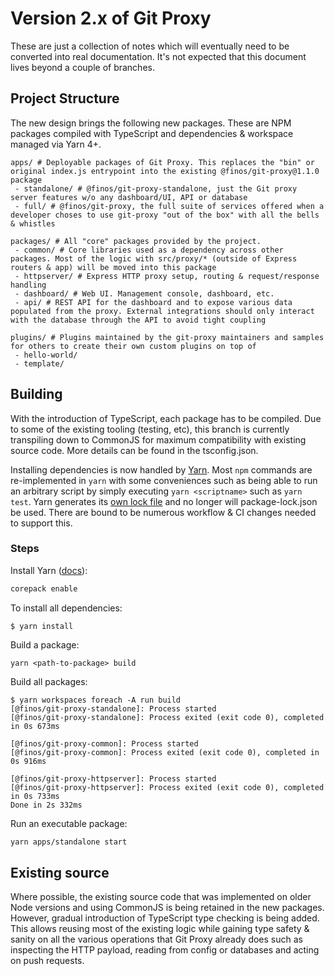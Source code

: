 # Version 2.x of Git Proxy
These are just a collection of notes which will eventually need to be converted into real documentation. It's not expected that this document lives beyond a couple of branches.

## Project Structure
The new design brings the following new packages. These are NPM packages compiled with TypeScript and dependencies & workspace managed via Yarn 4+.

```
apps/ # Deployable packages of Git Proxy. This replaces the "bin" or original index.js entrypoint into the existing @finos/git-proxy@1.1.0 package
 - standalone/ # @finos/git-proxy-standalone, just the Git proxy server features w/o any dashboard/UI, API or database
 - full/ # @finos/git-proxy, the full suite of services offered when a developer choses to use git-proxy "out of the box" with all the bells & whistles

packages/ # All "core" packages provided by the project.
 - common/ # Core libraries used as a dependency across other packages. Most of the logic with src/proxy/* (outside of Express routers & app) will be moved into this package
 - httpserver/ # Express HTTP proxy setup, routing & request/response handling
 - dashboard/ # Web UI. Management console, dashboard, etc.
 - api/ # REST API for the dashboard and to expose various data populated from the proxy. External integrations should only interact with the database through the API to avoid tight coupling

plugins/ # Plugins maintained by the git-proxy maintainers and samples for others to create their own custom plugins on top of
 - hello-world/
 - template/
```

## Building
With the introduction of TypeScript, each package has to be compiled. Due to some of the existing tooling (testing, etc), this branch is currently transpiling down to CommonJS for maximum compatibility with existing source code. More details can be found in the tsconfig.json.

Installing dependencies is now handled by [Yarn](https://yarnpkg.com). Most `npm` commands are re-implemented in `yarn` with some conveniences such as being able to run an arbitrary script by simply executing `yarn <scriptname>` such as `yarn test`. Yarn generates its [own lock file](./yarn.lock) and no longer will package-lock.json be used. There are bound to be numerous workflow & CI changes needed to support this.

### Steps
Install Yarn ([docs](https://yarnpkg.com/getting-started/install)):

```bash
corepack enable
```

To install all dependencies:

```
$ yarn install

```

Build a package:

```
yarn <path-to-package> build
```

Build all packages:

```
$ yarn workspaces foreach -A run build
[@finos/git-proxy-standalone]: Process started
[@finos/git-proxy-standalone]: Process exited (exit code 0), completed in 0s 673ms

[@finos/git-proxy-common]: Process started
[@finos/git-proxy-common]: Process exited (exit code 0), completed in 0s 916ms

[@finos/git-proxy-httpserver]: Process started
[@finos/git-proxy-httpserver]: Process exited (exit code 0), completed in 0s 733ms
Done in 2s 332ms
```

Run an executable package:

```bash
yarn apps/standalone start
```

## Existing source
Where possible, the existing source code that was implemented on older Node versions and using CommonJS is being retained in the new packages. However, gradual introduction of TypeScript type checking is being added. This allows reusing most of the existing logic while gaining type safety & sanity on all the various operations that Git Proxy already does such as inspecting the HTTP payload, reading from config or databases and acting on push requests.

